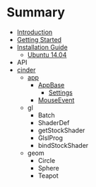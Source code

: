 # Summary

* [Introduction](README.md)
* [Getting Started](book/getting_started.md)
* [Installation Guide](book/installation_guide.md)
   * [Ubuntu 14.04](book/building_on_ubuntu14.md)
* API
* [cinder](book/cinder.md)
   * [app](book/cinder__app.md)
       * [AppBase](book/cinder__app__AppBase.md)
           * [Settings](book/cinder__app__AppBase__Settings.md)
       * [MouseEvent](book/cinder__app__MouseEvent.md)
   * gl
       * Batch
       * ShaderDef
       * getStockShader
       * GlslProg
       * bindStockShader
   * geom
       * Circle
       * Sphere
       * Teapot

